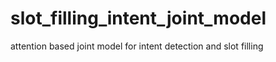 # slot_filling_intent_joint_model
attention based joint model for intent detection and slot filling 
